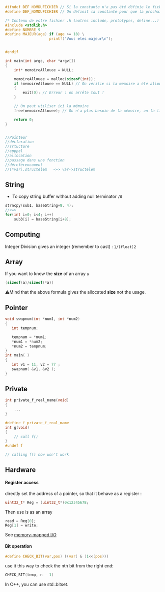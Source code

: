 
```C
#ifndef DEF_NOMDUFICHIER // Si la constante n'a pas été définie le fichier n'a jamais été inclus
#define DEF_NOMDUFICHIER // On définit la constante pour que la prochaine fois le fichier ne soit plus inclus

/* Contenu de votre fichier .h (autres include, prototypes, define...) */
#include <stdlib.h>
#define NOMBRE 9
#define MAJEUR(age) if (age >= 18) \
                    printf("Vous etes majeur\n");


#endif

int main(int argc, char *argv[])
{
    int* memoireAllouee = NULL;

    memoireAllouee = malloc(sizeof(int));
    if (memoireAllouee == NULL) // On vérifie si la mémoire a été allouée
    {
        exit(0); // Erreur : on arrête tout !
    }

    // On peut utiliser ici la mémoire
    free(memoireAllouee); // On n'a plus besoin de la mémoire, on la libère

    return 0;
}


//Pointeur 
//déclaration 
//srtucture
//apppel
//allocation
//passage dans une fonction
//déreférencement
//(*var).structelem   <=> var->structelem
```

String
---

- To copy string buffer without adding null terminator `/0` 
```C
strncpy(sub1, baseString+8, 4);
//<=>
for(int i=0; i<4; i++)
    sub3[i] = baseString[i+8];
```

Computing
---
Integer Division gives an integer (remember to cast) : `1/(float)2` 

Array
---
If you want to know the **size** of an array `a`
```C
(sizeof(a)/sizeof(*a))
```
:warning:Mind that the above formula gives the allocated **size** not the usage.


Pointer
---
```C
void swapnum(int *num1, int *num2)
{
   int tempnum;

   tempnum = *num1;
   *num1 = *num2;
   *num2 = tempnum;
}
int main( )
{
   int v1 = 11, v2 = 77 ;
   swapnum( &v1, &v2 );
}
```


Private
---
```C
int private_f_real_name(void)
{
    ...
}

#define f private_f_real_name
int g(void)
{
    // call f()
}
#undef f

// calling f() now won't work
```

Hardware
---

#### Register access

directly set the address of a pointer, so that it behave as a register :
```C
uint32_t* Reg = (uint32_t*)0x12345678;
```
Then use is as an array
```C
read = Reg[0];
Reg[1] = write;
```
See [memory-mapped I/O]

#### Bit operation

```C
#define CHECK_BIT(var,pos) ((var) & (1<<(pos)))
```
use it this way to check the nth bit from the right end:
```C
CHECK_BIT(temp, n - 1)
```
In C++, you can use std::bitset.



[memory-mapped I/O]: https://stackoverflow.com/a/2389273
